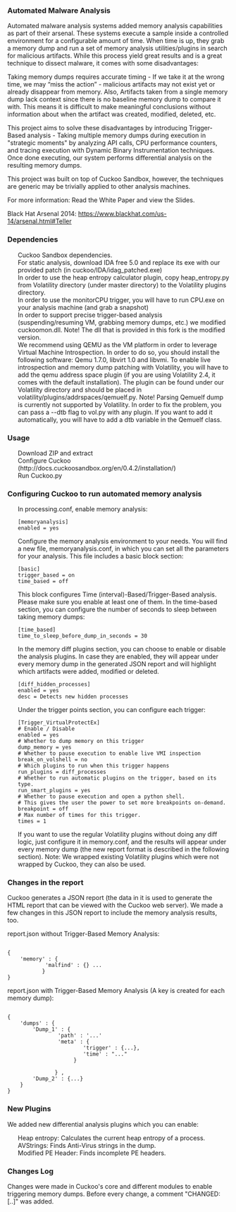 <h3>
<a name="user-content-authors" class="anchor" href="#dependencies" aria-hidden="true"><span class="octicon octicon-link"></span></a>Automated Malware Analysis</h3>

Automated malware analysis systems added memory analysis capabilities as part of their arsenal. These systems execute a sample inside a controlled environment for a configurable amount of time. When time is up, they grab a memory dump and run a set of memory analysis utilities/plugins in search for malicious artifacts. While this process yield great results and is a great technique to dissect malware, it comes with some disadvantages:

Taking memory dumps requires accurate timing - If we take it at the wrong time, we may “miss the action” - malicious artifacts may not exist yet or already disappear from memory.
Also, Artifacts taken from a single memory dump lack context since there is no baseline memory dump to compare
it with. This means it is difficult to make meaningful conclusions without information about when the artifact was created,
modified, deleted, etc.

This project aims to solve these disadvantages by introducing Trigger-Based analysis - Taking multiple memory dumps during execution in "strategic moments" by analyzing API calls, CPU performance counters, and tracing execution with Dynamic Binary Instrumentation techniques. Once done executing, our system performs differential analysis on the resulting memory dumps.

This project was built on top of Cuckoo Sandbox, however, the techniques are generic may be trivially applied to other analysis machines. 

For more information: Read the White Paper and view the Slides.

Black Hat Arsenal 2014: 
https://www.blackhat.com/us-14/arsenal.html#Teller



<h3>
<a name="user-content-authors" class="anchor" href="#dependencies" aria-hidden="true"><span class="octicon octicon-link"></span></a>Dependencies</h3>
<ul class="task-list">
<li>Cuckoo Sandbox dependencies.</li>
<li>For static analysis, download IDA free 5.0 and replace its exe with our provided patch (in cuckoo/IDA/idag_patched.exe)</li>
<li>In order to use the heap entropy calculator plugin, copy heap_entropy.py from Volatility directory (under master directory) to the Volatility plugins directory.</li>
<li>In order to use the monitorCPU trigger, you will have to run CPU.exe on your analysis machine (and grab a snapshot)</li>
<li>In order to support precise trigger-based analysis (suspending/resuming VM, grabbing memory dumps, etc.) we modified cuckoomon.dll. 
Note! The dll that is provided in this fork is the modified version.</li>
<li>We recommend using QEMU as the VM platform in order to leverage Virtual Machine Introspection. In order to do so, you should install the following software: Qemu 1.7.0, libvirt 1.0 and libvmi.
To enable live introspection and memory dump patching with Volatility, you will have to add the qemu address space plugin (if you are using Volatility 2.4, it comes with the default installation). The plugin can be found under our Volatility directory and should be placed in volatility/plugins/addrspaces/qemuelf.py. 
Note! Parsing Qemuelf dump is currently not supported by Volatility. In order to fix the problem, you can pass a --dtb flag to vol.py with any plugin. If you want to add it automatically, you will have to add a dtb variable in the Qemuelf class.</li>
</ul>

<h3>
<a name="user-content-authors" class="anchor" href="#dependencies" aria-hidden="true"><span class="octicon octicon-link"></span></a>Usage</h3>
<ul class="task-list">
<li>Download ZIP and extract</li>
<li>Configure Cuckoo (http://docs.cuckoosandbox.org/en/0.4.2/installation/)</li>
<li>Run Cuckoo.py</li>
</ul>

<h3>
<a name="user-content-authors" class="anchor" href="#dependencies" aria-hidden="true"><span class="octicon octicon-link"></span></a>Configuring Cuckoo to run automated memory analysis</h3>
<ul class="task-list">
<li>In processing.conf, enable memory analysis:
<pre><code>[memoryanalysis]
enabled = yes
</code></pre>
</li>
<li>Configure the memory analysis environment to your needs.
You will find a new file, memoryanalysis.conf, in which you can set all the parameters for your analysis. This file includes a basic block section:
<pre><code>[basic]
trigger_based = on
time_based = off
</code></pre>
This block configures Time (interval)-Based/Trigger-Based analysis. Please make sure you enable at least one of them.
In the time-based section, you can configure the number of seconds to sleep between taking memory dumps:
<pre><code>[time_based]
time_to_sleep_before_dump_in_seconds = 30
</code></pre>
In the memory diff plugins section, you can choose to enable or disable the analysis plugins.
In case they are enabled, they will appear under every memory dump in the generated JSON report and will highlight which artifacts were added, modified or deleted.
<pre><code>[diff_hidden_processes]
enabled = yes
desc = Detects new hidden processes
</code></pre>
Under the trigger points section, you can configure each trigger:
<pre><code>[Trigger_VirtualProtectEx]
# Enable / Disable
enabled = yes
# Whether to dump memory on this trigger
dump_memory = yes
# Whether to pause execution to enable live VMI inspection
break_on_volshell = no
# Which plugins to run when this trigger happens
run_plugins = diff_processes
# Whether to run automatic plugins on the trigger, based on its type.
run_smart_plugins = yes
# Whether to pause execution and open a python shell. 
# This gives the user the power to set more breakpoints on-demand.
breakpoint = off
# Max number of times for this trigger.
times = 1
</code></pre>
</li>
<li>If you want to use the regular Volatility plugins without doing any diff logic, just configure it in memory.conf, and the results will appear under every memory dump (the new report format is described in the following section).
Note: We wrapped existing Volatility plugins which were not wrapped by Cuckoo, they can also be used.</li>

</ul>
<h3>
<a name="user-content-authors" class="anchor" href="#dependencies" aria-hidden="true"><span class="octicon octicon-link"></span></a>Changes in the report</h3>
Cuckoo generates a JSON report (the data in it is used to generate the HTML report that can be viewed with the Cuckoo web server).
We made a few changes in this JSON report to include the memory analysis results, too.

report.json without Trigger-Based Memory Analysis:
<pre><code>
{
	'memory' : {
			'malfind' : {} ...
		   }
}
</code></pre>
report.json with Trigger-Based Memory Analysis (A key is created for each memory dump):
<pre><code>
{
	'dumps' : {
		'Dump_1' : {
				'path' : '...'
				'meta' : {
						'trigger' : {...},
						'time' : "..."
					 }
		
			   } ,
		'Dump_2' : {...}
	}
}
</code></pre>

<h3>
<a name="user-content-authors" class="anchor" href="#dependencies" aria-hidden="true"><span class="octicon octicon-link"></span></a>New Plugins</h3>
We added new differential analysis plugins which you can enable:
<ul class="task-list">
<li>Heap entropy: Calculates the current heap entropy of a process.</li>
<li>AVStrings: Finds Anti-Virus strings in the dump.</li>
<li>Modified PE Header: Finds incomplete PE headers.</li>
</ul>

<h3>
<a name="user-content-authors" class="anchor" href="#dependencies" aria-hidden="true"><span class="octicon octicon-link"></span></a>Changes Log</h3>
Changes were made in Cuckoo's core and different modules to enable triggering memory dumps. Before every change, a comment "CHANGED: [..]" was added.
